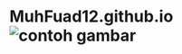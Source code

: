 # MuhFuad12.github.io![contoh gambar](https://github.com/user-attachments/assets/9a2e8309-a7e5-4ace-a00e-c9fdf2f27f7a)
